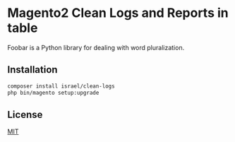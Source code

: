 # Magento2 Clean Logs and Reports in table

Foobar is a Python library for dealing with word pluralization.

## Installation



```bash
composer install israel/clean-logs
php bin/magento setup:upgrade
```


## License
[MIT](https://choosealicense.com/licenses/mit/)